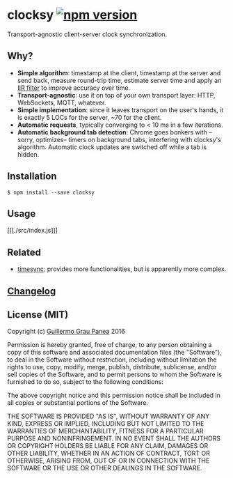 # clocksy [![npm version](https://img.shields.io/npm/v/clocksy.svg)](https://www.npmjs.com/package/clocksy)

Transport-agnostic client-server clock synchronization.


## Why?

* **Simple algorithm**: timestamp at the client, timestamp at the server and send back, measure round-trip time, estimate server time and apply an [IIR filter](https://en.wikipedia.org/wiki/Infinite_impulse_response) to improve accuracy over time.
* **Transport-agnostic**: use it on top of your own transport layer: HTTP, WebSockets, MQTT, whatever.
* **Simple implementation**: since it leaves transport on the user's hands, it is exactly 5 LOCs for the server, ~70 for the client.
* **Automatic requests**, typically converging to < 10 ms in a few iterations.
* **Automatic background tab detection**: Chrome goes bonkers with –sorry, optimizes– timers on background tabs, interfering with clocksy's algorithm. Automatic clock updates are switched off while a tab is hidden.


## Installation

```
$ npm install --save clocksy
```


## Usage

[[[./src/index.js]]]


## Related

* [timesync](https://github.com/enmasseio/timesync): provides more functionalities, but is apparently more complex.


## [Changelog](https://github.com/guigrpa/clocksy/blob/master/CHANGELOG.md)


## License (MIT)

Copyright (c) [Guillermo Grau Panea](https://github.com/guigrpa) 2016

Permission is hereby granted, free of charge, to any person obtaining a copy of this software and associated documentation files (the "Software"), to deal in the Software without restriction, including without limitation the rights to use, copy, modify, merge, publish, distribute, sublicense, and/or sell copies of the Software, and to permit persons to whom the Software is furnished to do so, subject to the following conditions:

The above copyright notice and this permission notice shall be included in all copies or substantial portions of the Software.

THE SOFTWARE IS PROVIDED "AS IS", WITHOUT WARRANTY OF ANY KIND, EXPRESS OR IMPLIED, INCLUDING BUT NOT LIMITED TO THE WARRANTIES OF MERCHANTABILITY, FITNESS FOR A PARTICULAR PURPOSE AND NONINFRINGEMENT. IN NO EVENT SHALL THE AUTHORS OR COPYRIGHT HOLDERS BE LIABLE FOR ANY CLAIM, DAMAGES OR OTHER LIABILITY, WHETHER IN AN ACTION OF CONTRACT, TORT OR OTHERWISE, ARISING FROM, OUT OF OR IN CONNECTION WITH THE SOFTWARE OR THE USE OR OTHER DEALINGS IN THE SOFTWARE.
